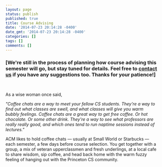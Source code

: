 ```yaml
---
layout: page
status: publish
published: true
title: Course Advising
date: '2014-07-23 20:14:28 -0400'
date_gmt: '2014-07-23 20:14:28 -0400'
categories: []
tags: []
comments: []
---
```


### [We're still in the process of planning how course advising this semester will go, but stay tuned for details. Feel free to [contact us](/contact) if you have any suggestions too. Thanks for your patience!]

<br>

As a wise woman once said,

*"Coffee chats are a way to meet your fellow CS students. They're a way to find out what classes are swell, and what classes will give you warm bubbly feelings. Coffee chats are a great way to get free coffee. Or hot chocolate. Or some other drink. They're a way to see what professors are really really good, and which ones tend to run naptime sessions instead of lectures."*

ACM likes to hold coffee chats — usually at Small World or Starbucks — each semester, a few days before course selection. You get together with a group, a mix of veteran upperclassmen and fresh underlings, at a local cafe to share wisdom, sip coffee, and head back home with the warm fuzzy feeling of hanging out with the Princeton CS community.


